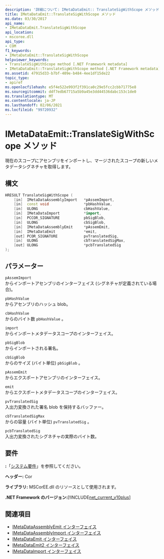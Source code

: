 ```yaml
---
description: '詳細について: IMetaDataEmit:: TranslateSigWithScope メソッド'
title: IMetaDataEmit::TranslateSigWithScope メソッド
ms.date: 03/30/2017
api_name:
- IMetaDataEmit.TranslateSigWithScope
api_location:
- mscoree.dll
api_type:
- COM
f1_keywords:
- IMetaDataEmit::TranslateSigWithScope
helpviewer_keywords:
- TranslateSigWithScope method [.NET Framework metadata]
- IMetaDataEmit::TranslateSigWithScope method [.NET Framework metadata]
ms.assetid: 47915d33-b7bf-409e-b484-4ee1df15de22
topic_type:
- apiref
ms.openlocfilehash: e5f4e522e993f2f391ca0c29e5fcc2cbb71775e8
ms.sourcegitcommit: ddf7edb67715a5b9a45e3dd44536dabc153c1de0
ms.translationtype: MT
ms.contentlocale: ja-JP
ms.lasthandoff: 02/06/2021
ms.locfileid: "99720932"
---
```

# <a name="imetadataemittranslatesigwithscope-method"></a>IMetaDataEmit::TranslateSigWithScope メソッド

現在のスコープにアセンブリをインポートし、マージされたスコープの新しいメタデータシグネチャを取得します。  
  
## <a name="syntax"></a>構文  
  
```cpp  
HRESULT TranslateSigWithScope (
    [in]  IMetaDataAssemblyImport   *pAssemImport,
    [in]  const void                *pbHashValue,
    [in]  ULONG                     cbHashValue,
    [in]  IMetaDataImport           *import,
    [in]  PCCOR_SIGNATURE           pbSigBlob,
    [in]  ULONG                     cbSigBlob,  
    [in]  IMetaDataAssemblyEmit     *pAssemEmit,
    [in]  IMetaDataEmit             *emit,
    [out] PCOR_SIGNATURE            pvTranslatedSig,
    [in]  ULONG                     cbTranslatedSigMax,
    [out] ULONG                     *pcbTranslatedSig
);  
```  
  
## <a name="parameters"></a>パラメーター  

 `pAssemImport`  
 からインポートアセンブリのインターフェイス (シグネチャが定義されている場合)。  
  
 `pbHashValue`  
 からアセンブリのハッシュ blob。  
  
 `cbHashValue`  
 からのバイト数 `pbHashValue` 。  
  
 `import`  
 からインポートメタデータスコープのインターフェイス。  
  
 `pbSigBlob`  
 からインポートされる署名。  
  
 `cbSigBlob`  
 からのサイズ (バイト単位) `pbSigBlob` 。  
  
 `pAssemEmit`  
 からエクスポートアセンブリのインターフェイス。  
  
 `emit`  
 からエクスポートメタデータスコープのインターフェイス。  
  
 `pvTranslatedSig`  
 入出力変換された署名 blob を保持するバッファー。  
  
 `cbTranslatedSigMax`  
 からの容量 (バイト単位) `pvTranslatedSig` 。  
  
 `pcbTranslatedSig`  
 入出力変換されたシグネチャの実際のバイト数。  
  
## <a name="requirements"></a>要件  

 **:**「[システム要件](../../get-started/system-requirements.md)」を参照してください。  
  
 **ヘッダー:** Cor  
  
 **ライブラリ:** MSCorEE.dll のリソースとして使用されます。  
  
 **.NET Framework のバージョン:**[!INCLUDE[net_current_v10plus](../../../../includes/net-current-v10plus-md.md)]  
  
## <a name="see-also"></a>関連項目

- [IMetaDataAssemblyEmit インターフェイス](imetadataassemblyemit-interface.md)
- [IMetaDataAssemblyImport インターフェイス](imetadataassemblyimport-interface.md)
- [IMetaDataEmit インターフェイス](imetadataemit-interface.md)
- [IMetaDataEmit2 インターフェイス](imetadataemit2-interface.md)
- [IMetaDataImport インターフェイス](imetadataimport-interface.md)
